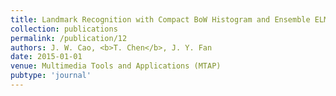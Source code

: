 ```yaml
---
title: Landmark Recognition with Compact BoW Histogram and Ensemble ELM
collection: publications
permalink: /publication/12
authors: J. W. Cao, <b>T. Chen</b>, J. Y. Fan
date: 2015-01-01
venue: Multimedia Tools and Applications (MTAP)
pubtype: 'journal'
---
```


<!-- paperurl: 'http://academicpages.github.io/files/paper1.pdf'
citation: 'Your Name, You. (2009). &quot;Paper Title Number 1.&quot; <i>Journal 1</i>. 1(1).' -->
<!-- [Download paper here](http://academicpages.github.io/files/paper1.pdf) -->
